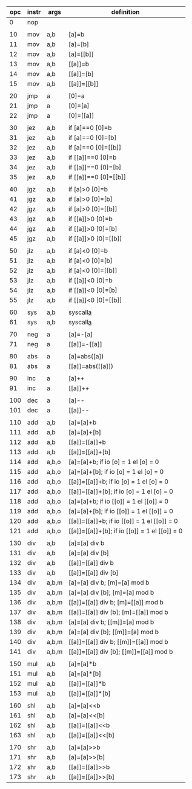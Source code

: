 | opc | instr | args   | definition                                     |
|-----|-------|--------|------------------------------------------------|
| 0   | nop   |        |                                                |
|                                                                       |
| 10  | mov   | a,b    | [a]=b                                          |
| 11  | mov   | a,b    | [a]=[b]                                        |
| 12  | mov   | a,b    | [a]=[[b]]                                      |
| 13  | mov   | a,b    | [[a]]=b                                        |
| 14  | mov   | a,b    | [[a]]=[b]                                      |
| 15  | mov   | a,b    | [[a]]=[[b]]                                    |
|                                                                       |
| 20  | jmp   | a      | [0]=a                                          |
| 21  | jmp   | a      | [0]=[a]                                        |
| 22  | jmp   | a      | [0]=[[a]]                                      |
|                                                                       |
| 30  | jez   | a,b    | if [a]==0 [0]=b                                |
| 31  | jez   | a,b    | if [a]==0 [0]=[b]                              |
| 32  | jez   | a,b    | if [a]==0 [0]=[[b]]                            |
| 33  | jez   | a,b    | if [[a]]==0 [0]=b                              |
| 34  | jez   | a,b    | if [[a]]==0 [0]=[b]                            |
| 35  | jez   | a,b    | if [[a]]==0 [0]=[[b]]                          |
|     |       |        |                                                |
| 40  | jgz   | a,b    | if [a]>0 [0]=b                                 |
| 41  | jgz   | a,b    | if [a]>0 [0]=[b]                               |
| 42  | jgz   | a,b    | if [a]>0 [0]=[[b]]                             |
| 43  | jgz   | a,b    | if [[a]]>0 [0]=b                               |
| 44  | jgz   | a,b    | if [[a]]>0 [0]=[b]                             |
| 45  | jgz   | a,b    | if [[a]]>0 [0]=[[b]]                           |
|     |       |        |                                                |
| 50  | jlz   | a,b    | if [a]<0 [0]=b                                 |
| 51  | jlz   | a,b    | if [a]<0 [0]=[b]                               |
| 52  | jlz   | a,b    | if [a]<0 [0]=[[b]]                             |
| 53  | jlz   | a,b    | if [[a]]<0 [0]=b                               |
| 54  | jlz   | a,b    | if [[a]]<0 [0]=[b]                             |
| 55  | jlz   | a,b    | if [[a]]<0 [0]=[[b]]                           |
|     |       |        |                                                |
| 60  | sys   | a,b    | syscall[a]([b])                                |
| 61  | sys   | a,b    | syscall[a]([[b]])                              |
|     |       |        |                                                |
| 70  | neg   | a      | [a]=-[a]                                       |
| 71  | neg   | a      | [[a]]=-[[a]]                                   |
|     |       |        |                                                |
| 80  | abs   | a      | [a]=abs([a])                                   |
| 81  | abs   | a      | [[a]]=abs([[a]])                               |
|     |       |        |                                                |
| 90  | inc   | a      | [a]++                                          |
| 91  | inc   | a      | [[a]]++                                        |
|     |       |        |                                                |
| 100 | dec   | a      | [a]--                                          |
| 101 | dec   | a      | [[a]]--                                        |
|     |       |        |                                                |
| 110 | add   | a,b    | [a]=[a]+b                                      |
| 111 | add   | a,b    | [a]=[a]+[b]                                    |
| 112 | add   | a,b    | [[a]]=[[a]]+b                                  |
| 113 | add   | a,b    | [[a]]=[[a]]+[b]                                |
| 114 | add   | a,b,o  | [a]=[a]+b; if io [o] = 1 el [o] = 0            |
| 115 | add   | a,b,o  | [a]=[a]+[b]; if io [o] = 1 el [o] = 0          |
| 116 | add   | a,b,o  | [[a]]=[[a]]+b; if io [o] = 1 el [o] = 0        |
| 117 | add   | a,b,o  | [[a]]=[[a]]+[b]; if io [o] = 1 el [o] = 0      |
| 118 | add   | a,b,o  | [a]=[a]+b; if io [[o]] = 1 el [[o]] = 0        |
| 119 | add   | a,b,o  | [a]=[a]+[b]; if io [[o]] = 1 el [[o]] = 0      |
| 120 | add   | a,b,o  | [[a]]=[[a]]+b; if io [[o]] = 1 el [[o]] = 0    |
| 121 | add   | a,b,o  | [[a]]=[[a]]+[b]; if io [[o]] = 1 el [[o]] = 0  |
|     |       |        |                                                |
| 130 | div   | a,b    | [a]=[a] div b                                  |
| 131 | div   | a,b    | [a]=[a] div [b]                                |
| 132 | div   | a,b    | [[a]]=[[a]] div b                              |
| 133 | div   | a,b    | [[a]]=[[a]] div [b]                            |
| 134 | div   | a,b,m  | [a]=[a] div b; [m]=[a] mod b                   |
| 135 | div   | a,b,m  | [a]=[a] div [b]; [m]=[a] mod b                 |
| 136 | div   | a,b,m  | [[a]]=[[a]] div b; [m]=[[a]] mod b             |
| 137 | div   | a,b,m  | [[a]]=[[a]] div [b]; [m]=[[a]] mod b           |
| 138 | div   | a,b,m  | [a]=[a] div b; [[m]]=[a] mod b                 |
| 139 | div   | a,b,m  | [a]=[a] div [b]; [[m]]=[a] mod b               |
| 140 | div   | a,b,m  | [[a]]=[[a]] div b; [[m]]=[[a]] mod b           |
| 141 | div   | a,b,m  | [[a]]=[[a]] div [b]; [[m]]=[[a]] mod b         |
|     |       |        |                                                |
| 150 | mul   | a,b    | [a]=[a]*b                                      |
| 151 | mul   | a,b    | [a]=[a]*[b]                                    |
| 152 | mul   | a,b    | [[a]]=[[a]]*b                                  |
| 153 | mul   | a,b    | [[a]]=[[a]]*[b]                                |
|     |       |        |                                                |
| 160 | shl   | a,b    | [a]=[a]<<b                                     |
| 161 | shl   | a,b    | [a]=[a]<<[b]                                   |
| 162 | shl   | a,b    | [[a]]=[[a]]<<b                                 |
| 163 | shl   | a,b    | [[a]]=[[a]]<<[b]                               |
|     |       |        |                                                |
| 170 | shr   | a,b    | [a]=[a]>>b                                     |
| 171 | shr   | a,b    | [a]=[a]>>[b]                                   |
| 172 | shr   | a,b    | [[a]]=[[a]]>>b                                 |
| 173 | shr   | a,b    | [[a]]=[[a]]>>[b]                               |
